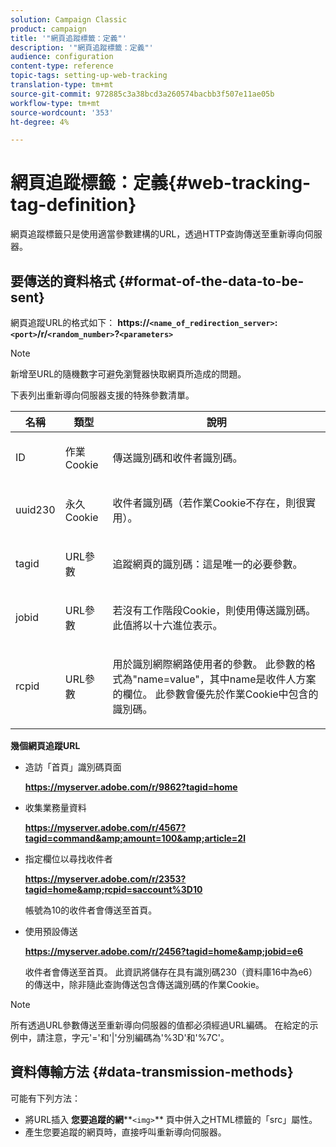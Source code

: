 ```yaml
---
solution: Campaign Classic
product: campaign
title: '"網頁追蹤標籤：定義"'
description: '"網頁追蹤標籤：定義"'
audience: configuration
content-type: reference
topic-tags: setting-up-web-tracking
translation-type: tm+mt
source-git-commit: 972885c3a38bcd3a260574bacbb3f507e11ae05b
workflow-type: tm+mt
source-wordcount: '353'
ht-degree: 4%

---
```



# 網頁追蹤標籤：定義{#web-tracking-tag-definition}

網頁追蹤標籤只是使用適當參數建構的URL，透過HTTP查詢傳送至重新導向伺服器。

## 要傳送的資料格式 {#format-of-the-data-to-be-sent}

網頁追蹤URL的格式如下： **https://`<name_of_redirection_server>`:`<port>`/r/`<random_number>`?`<parameters>`**

>[!NOTE]
>
>新增至URL的隨機數字可避免瀏覽器快取網頁所造成的問題。

下表列出重新導向伺服器支援的特殊參數清單。

<table>
                     <thead>
                        <tr>
                           <th>名稱</th>
                           <th>類型</th>
                           <th>說明</th> 
                        </tr> 
                     </thead>
                     <tbody>
                        <tr>
                           <td>
                              <p>ID</p> 
                           </td>
                           <td>
                              <p>作業Cookie</p> 
                           </td>
                           <td>
                              <p>傳送識別碼和收件者識別碼。</p> 
                           </td> 
                        </tr>
                        <tr>
                           <td>
                              <p>uuid230</p> 
                           </td>
                           <td>
                              <p>永久Cookie</p> 
                           </td>
                           <td>
                              <p>收件者識別碼（若作業Cookie不存在，則很實用）。</p> 
                           </td> 
                        </tr>
                        <tr>
                           <td>
                              <p>tagid</p> 
                           </td>
                           <td>
                              <p>URL參數</p> 
                           </td>
                           <td>
                              <p>追蹤網頁的識別碼：這是唯一的必要參數。</p> 
                           </td> 
                        </tr>
                        <tr>
                           <td>
                              <p>jobid</p> 
                           </td>
                           <td>
                              <p>URL參數</p> 
                           </td>
                           <td>
                              <p>若沒有工作階段Cookie，則使用傳送識別碼。 此值將以十六進位表示。
                              </p> 
                           </td> 
                        </tr>
                        <tr>
                           <td>
                              <p>rcpid</p> 
                           </td>
                           <td>
                              <p>URL參數</p> 
                           </td>
                           <td>
                              <p>用於識別網際網路使用者的參數。 此參數的格式為"name=value"，其中name是收件人方案的欄位。 此參數會優先於作業Cookie中包含的識別碼。
                              </p> 
                           </td> 
                        </tr> 
                     </tbody>  
                  </table>

**幾個網頁追蹤URL**

* 造訪「首頁」識別碼頁面

   **https://myserver.adobe.com/r/9862?tagid=home**

* 收集業務量資料

   **https://myserver.adobe.com/r/4567?tagid=command&amp;amount=100&amp;article=2l**

* 指定欄位以尋找收件者

   **https://myserver.adobe.com/r/2353?tagid=home&amp;rcpid=saccount%3D10**

   帳號為10的收件者會傳送至首頁。

* 使用預設傳送

   **https://myserver.adobe.com/r/2456?tagid=home&amp;jobid=e6**

   收件者會傳送至首頁。 此資訊將儲存在具有識別碼230（資料庫16中為e6）的傳送中，除非隨此查詢傳送包含傳送識別碼的作業Cookie。

>[!NOTE]
>
>所有透過URL參數傳送至重新導向伺服器的值都必須經過URL編碼。 在給定的示例中，請注意，字元&#39;=&#39;和&#39;|&#39;分別編碼為&#39;%3D&#39;和&#39;%7C&#39;。

## 資料傳輸方法 {#data-transmission-methods}

可能有下列方法：

* 將URL插入 **您要追蹤的網****`<img>`** 頁中併入之HTML標籤的「src」屬性。
* 產生您要追蹤的網頁時，直接呼叫重新導向伺服器。

